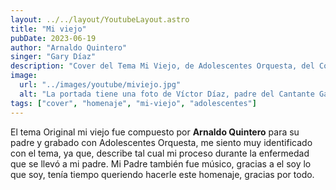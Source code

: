 ```yaml
---
layout: ../../layout/YoutubeLayout.astro
title: "Mi viejo"
pubDate: 2023-06-19
author: "Arnaldo Quintero"
singer: "Gary Díaz"
description: "Cover del Tema Mi Viejo, de Adolescentes Orquesta, del Compositor Arnaldo Quintero"
image:
  url: "../images/youtube/miviejo.jpg"
  alt: "La portada tiene una foto de Víctor Díaz, padre del Cantante Gary Díaz"
tags: ["cover", "homenaje", "mi-viejo", "adolescentes"]
---
```


El tema Original mi viejo fue compuesto por __Arnaldo Quintero__ para su padre y grabado con Adolescentes Orquesta, me siento muy identificado con el tema, ya que, describe tal cual mi proceso durante la enfermedad que se llevó a mi padre. Mi Padre también fue músico, gracias a el soy lo que soy, tenía tiempo queriendo hacerle este homenaje, gracias por todo.